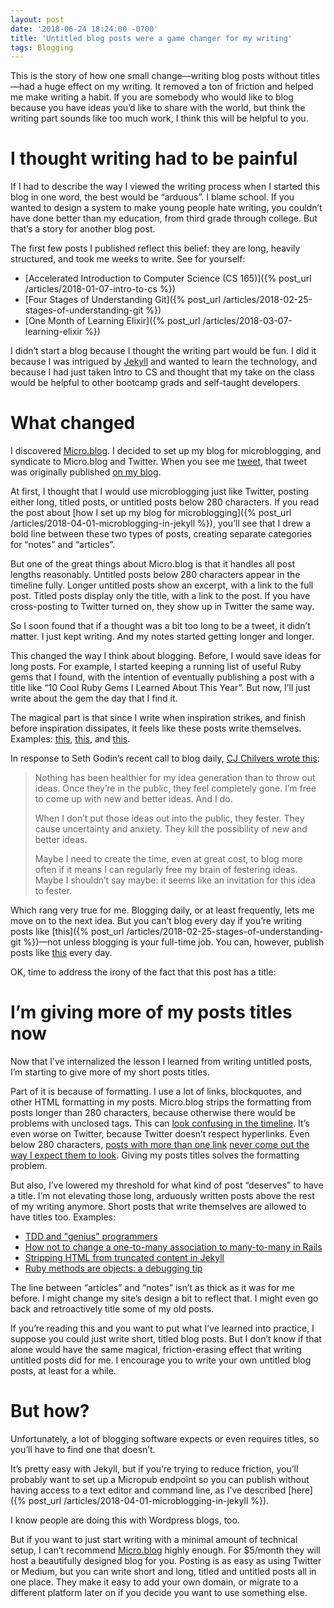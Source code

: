 ```yaml
---
layout: post
date: '2018-06-24 18:24:00 -0700'
title: 'Untitled blog posts were a game changer for my writing'
tags: Blogging
---
```

This is the story of how one small change&mdash;writing blog posts without titles&mdash;had a huge effect on my writing. It removed a ton of friction and helped me make writing a habit. If you are somebody who would like to blog because you have ideas you’d like to share with the world, but think the writing part sounds like too much work, I think this will be helpful to you.

# I thought writing had to be painful

If I had to describe the way I viewed the writing process when I started this blog in one word, the best would be “arduous”. I blame school. If you wanted to design a system to make young people hate writing, you couldn’t have done better than my education, from third grade through college. But that’s a story for another blog post.

The first few posts I published reflect this belief: they are long, heavily structured, and took me weeks to write. See for yourself:

* [Accelerated Introduction to Computer Science (CS 165)]({% post_url /articles/2018-01-07-intro-to-cs %})
* [Four Stages of Understanding Git]({% post_url /articles/2018-02-25-stages-of-understanding-git %})
* [One Month of Learning Elixir]({% post_url /articles/2018-03-07-learning-elixir %})

I didn’t start a blog because I thought the writing part would be fun. I did it because I was intrigued by [Jekyll](https://jekyllrb.com/) and wanted to learn the technology, and because I had just taken Intro to CS and thought that my take on the class would be helpful to other bootcamp grads and self-taught developers.

# What changed

I discovered [Micro.blog](https://micro.blog/). I decided to set up my blog for microblogging, and syndicate to Micro.blog and Twitter. When you see me [tweet](https://twitter.com/fionajvoss/status/1010753057599184896), that tweet was originally published [on my blog](http://fionavoss.blog/2018/06/23/18627).

At first, I thought that I would use microblogging just like Twitter, posting either long, titled posts, or untitled posts below 280 characters. If you read the post about [how I set up my blog for microblogging]({% post_url /articles/2018-04-01-microblogging-in-jekyll %}), you’ll see that I drew a bold line between these two types of posts, creating separate categories for “notes” and “articles”.

But one of the great things about Micro.blog is that it handles all post lengths reasonably. Untitled posts below 280 characters appear in the timeline fully. Longer untitled posts show an excerpt, with a link to the full post. Titled posts display only the title, with a link to the post. If you have cross-posting to Twitter turned on, they show up in Twitter the same way.

So I soon found that if a thought was a bit too long to be a tweet, it didn’t matter. I just kept writing. And my notes started getting longer and longer.

This changed the way I think about blogging. Before, I would save ideas for long posts. For example, I started keeping a running list of useful Ruby gems that I found, with the intention of eventually publishing a post with a title like “10 Cool Ruby Gems I Learned About This Year”. But now, I’ll just write about the gem the day that I find it.

The magical part is that since I write when inspiration strikes, and finish before inspiration dissipates, it feels like these posts write themselves. Examples: [this](http://fionavoss.blog/2018/06/07/8609), [this](http://fionavoss.blog/2018/06/05/14755), and [this](http://fionavoss.blog/2018/05/19/11647).

In response to Seth Godin’s recent call to blog daily, [CJ Chilvers wrote this](https://www.cjchilvers.com/blog/seth-godin-to-the-world-youre-still-not-blogging-daily?):

> Nothing has been healthier for my idea generation than to throw out ideas. Once they’re in the public, they feel completely gone. I’m free to come up with new and better ideas. And I do.
>
>When I don’t put those ideas out into the public, they fester. They cause uncertainty and anxiety. They kill the possibility of new and better ideas.
>
>Maybe I need to create the time, even at great cost, to blog more often if it means I can regularly free my brain of festering ideas. Maybe I shouldn’t say maybe: it seems like an invitation for this idea to fester.

Which rang very true for me. Blogging daily, or at least frequently, lets me move on to the next idea. But you can’t blog every day if you’re writing posts like [this]({% post_url /articles/2018-02-25-stages-of-understanding-git %})—not unless blogging is your full-time job. You can, however, publish posts like [this](http://fionavoss.blog/2018/06/07/8609) every day.

OK, time to address the irony of the fact that this post has a title:

# I’m giving more of my posts titles now

Now that I’ve internalized the lesson I learned from writing untitled posts, I’m starting to give more of my short posts titles.

Part of it is because of formatting. I use a lot of links, blockquotes, and other HTML formatting in my posts. Micro.blog strips the formatting from posts longer than 280 characters, because otherwise there would be problems with unclosed tags. This can [look confusing in the timeline](https://micro.blog/fiona/655667). It’s even worse on Twitter, because Twitter doesn’t respect hyperlinks. Even below 280 characters, [posts with more than one link](http://fionavoss.blog/2018/06/14/10999) [never come out the way I expect them to look](https://twitter.com/fionajvoss/status/1007459784021463040). Giving my posts titles solves the formatting problem.

But also, I’ve lowered my threshold for what kind of post “deserves” to have a title. I’m not elevating those long, arduously written posts above the rest of my writing anymore. Short posts that write themselves are allowed to have titles too. Examples:

* [TDD and "genius" programmers](http://fionavoss.blog/2018/06/22/tdd-and-genius-programmers)
* [How not to change a one-to-many association to many-to-many in Rails](http://fionavoss.blog/2018/06/20/how-not-to-change-rails-associations)
* [Stripping HTML from truncated content in Jekyll](http://fionavoss.blog/2018/06/03/stripping-html-in-jekyll)
* [Ruby methods are objects: a debugging tip](http://fionavoss.blog/2018/05/16/ruby-methods-are-objects)

The line between “articles” and “notes” isn’t as thick as it was for me before. I might change my site’s design a bit to reflect that. I might even go back and retroactively title some of my old posts.

If you’re reading this and you want to put what I’ve learned into practice, I suppose you could just write short, titled blog posts. But I don’t know if that alone would have the same magical, friction-erasing effect that writing untitled posts did for me. I encourage you to write your own untitled blog posts, at least for a while.

# But how?

Unfortunately, a lot of blogging software expects or even requires titles, so you’ll have to find one that doesn’t.

It’s pretty easy with Jekyll, but if you’re trying to reduce friction, you’ll probably want to set up a Micropub endpoint so you can publish without having access to a text editor and command line, as I’ve described [here]({% post_url /articles/2018-04-01-microblogging-in-jekyll %}).

I know people are doing this with Wordpress blogs, too.

But if you want to just start writing with a minimal amount of technical setup, I can’t recommend [Micro.blog](https://micro.blog/) highly enough. For $5/month they will host a beautifully designed blog for you. Posting is as easy as using Twitter or Medium, but you can write short and long, titled and untitled posts all in one place. They make it easy to add your own domain, or migrate to a different platform later on if you decide you want to use something else.
